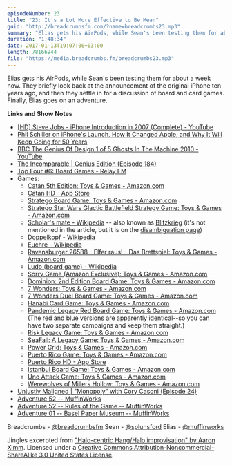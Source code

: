```yaml
---
episodeNumber: 23
title: "23: It's a Lot More Effective to Be Mean"
guid: "http://breadcrumbsfm.com/?name=breadcrumbs23.mp3"
summary: "Elias gets his AirPods, while Sean's been testing them for about a week now. They briefly look back at the announcement of the original iPhone ten years ago, and then they settle in for a discussion of board and card games. Elias goes on an adventure."
duration: "1:48:34"
date: 2017-01-13T19:07:00+03:00
length: 78166944
file: "https://media.breadcrumbs.fm/breadcrumbs23.mp3"
---
```

Elias gets his AirPods, while Sean's been testing them for about a week now. They briefly look back at the announcement of the original iPhone ten years ago, and then they settle in for a discussion of board and card games. Finally, Elias goes on an adventure.

**Links and Show Notes** 
- [[HD] Steve Jobs - iPhone Introduction in 2007 (Complete) - YouTube](https://youtu.be/9hUIxyE2Ns8)
- [ Phil Schiller on iPhone's Launch, How It Changed Apple, and Why It Will Keep Going for 50 Years](https://backchannel.com/phil-schiller-on-iphones-launch-how-it-changed-apple-and-why-it-will-keep-going-for-50-years-e4412ad2c8f5#.esdykj7fv)
- [BBC The Genius Of Design 1 of 5 Ghosts In The Machine 2010 - YouTube](https://youtu.be/NkQXUKQYrsQ)
- [The Incomparable | Genius Edition (Episode 184)](https://www.theincomparable.com/theincomparable/184/)
- [Top Four #6: Board Games - Relay FM](https://www.relay.fm/topfour/6)
- Games: 
    - [Catan 5th Edition: Toys & Games - Amazon.com](http://www.amazon.com/dp/B00U26V4VQ/?tag=breadcrumbsfm-20)
    - [Catan HD - App Store](https://geo.itunes.apple.com/us/app/catan-hd/id390422167)
    - [Stratego Board Game: Toys & Games - Amazon.com](http://www.amazon.com/dp/B0045OV9IO/?tag=breadcrumbsfm-20)
    - [Stratego Star Wars Glactic Battlefield Strategy Game: Toys & Games - Amazon.com](http://www.amazon.com/dp/B002BBAHOA/?tag=breadcrumbsfm-20)
    - [Scholar's mate - Wikipedia](https://en.wikipedia.org/wiki/Scholar's_mate?wprov=sfsi1) -- also known as [Blitzkrieg](https://en.wikipedia.org/wiki/Blitzkrieg?wprov=sfsi1) (it's not mentioned in the article, but it is on the [ disambiguation page](https://en.wikipedia.org/wiki/Blitzkrieg_\(disambiguation\)?wprov=sfsi1))
    - [Doppelkopf - Wikipedia](https://en.wikipedia.org/wiki/Doppelkopf?wprov=sfsi1)
    - [Euchre - Wikipedia](https://en.wikipedia.org/wiki/Euchre?wprov=sfsi1)
    - [Ravensburger 26588 - Elfer raus! - Das Brettspiel: Toys & Games - Amazon.com](http://www.amazon.com/dp/B007ADJPL0/?tag=breadcrumbsfm-20)
    - [Ludo (board game) - Wikipedia](https://en.wikipedia.org/wiki/Ludo_\(board_game\)?wprov=sfsi1)
    - [Sorry Game (Amazon Exclusive): Toys & Games - Amazon.com](http://www.amazon.com/dp/B00000IWD0/?tag=breadcrumbsfm-20)
    - [Dominion: 2nd Edition Board Game: Toys & Games - Amazon.com](http://www.amazon.com/dp/B01LYLIS2U/?tag=breadcrumbsfm-20)
    - [7 Wonders: Toys & Games - Amazon.com](http://www.amazon.com/dp/B0043KJW5M/?tag=breadcrumbsfm-20)
    - [7 Wonders Duel Board Game: Toys & Games - Amazon.com](http://www.amazon.com/dp/B014DMSTXK/?tag=breadcrumbsfm-20)
    - [Hanabi Card Game: Toys & Games - Amazon.com](http://www.amazon.com/dp/B00CYQ9Q76/?tag=breadcrumbsfm-20)
    - [Pandemic Legacy Red Board Game: Toys & Games - Amazon.com](http://www.amazon.com/dp/B00TQ0DXR2/?tag=breadcrumbsfm-20) (The red and blue versions are apparently identical--so you can have two separate campaigns and keep them straight.)
    - [Risk Legacy Game: Toys & Games - Amazon.com](http://www.amazon.com/dp/B005J146MI/?tag=breadcrumbsfm-20)
    - [SeaFall: A Legacy Game: Toys & Games - Amazon.com](http://www.amazon.com/dp/B01EYE2V04/?tag=breadcrumbsfm-20)
    - [Power Grid: Toys & Games - Amazon.com](http://www.amazon.com/dp/B0007YDBLE/?tag=breadcrumbsfm-20)
    - [Puerto Rico Game: Toys & Games - Amazon.com](http://www.amazon.com/dp/B00008URUT/?tag=breadcrumbsfm-20)
    - [Puerto Rico HD - App Store](https://geo.itunes.apple.com/us/app/puerto-rico-hd/id438437326)
    - [Istanbul Board Game: Toys & Games - Amazon.com](http://www.amazon.com/dp/B00IVF4UK2/?tag=breadcrumbsfm-20)
    - [Uno Attack Game: Toys & Games - Amazon.com](http://www.amazon.com/dp/B0042ET8S0/?tag=breadcrumbsfm-20)
    - [Werewolves of Millers Hollow: Toys & Games - Amazon.com](http://www.amazon.com/dp/B0009Z3M8S/?tag=breadcrumbsfm-20)
- [Unjustly Maligned | "Monopoly" with Cory Casoni (Episode 24)](https://www.theincomparable.com/ump/24/)
- [Adventure 52 -- MuffinWorks](http://www.muffin.works/blog/2017/01/02/adventure-52/)
- [ Adventure 52 -- Rules of the Game -- MuffinWorks](http://www.muffin.works/blog/2017/01/07/adventure-52-rules-of-the-game/)
- [ Adventure 01 -- Basel Paper Museum -- MuffinWorks](http://www.muffin.works/blog/2017/01/08/adventure-01-basel-paper-museum/)

Breadcrumbs - [@breadcrumbsfm](https://twitter.com/breadcrumbsfm) Sean - [@splunsford](https://twitter.com/splunsford) Elias - [@muffinworks](https://twitter.com/muffinworks)

Jingles excerpted from [ "Halo-centric Hang/Halo improvisation" by Aaron Ximm](http://freemusicarchive.org/music/aaron_ximm/handpans_and_the_hang/). Licensed under a [Creative Commons Attribution-Noncommercial-ShareAlike 3.0 United States License](http://creativecommons.org/licenses/by-nc-sa/3.0/us/).